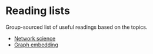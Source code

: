 # Reading lists

Group-sourced list of useful readings based on the topics. 

- [Network science](network_science.md)
- [Graph embedding](graph_embedding.md)
